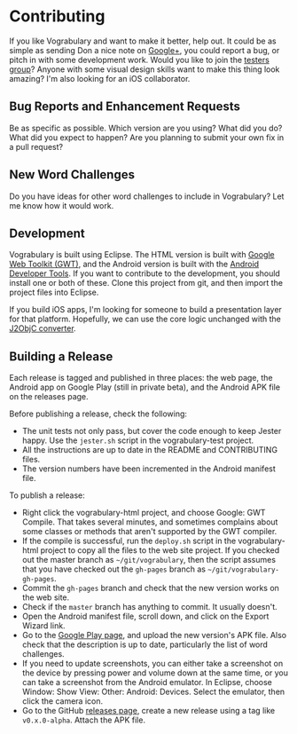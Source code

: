Contributing
============
If you like Vograbulary and want to make it better, help out. It could be as
simple as sending Don a nice note on [Google+][g+], you could report a bug,
or pitch in with some development work. Would you like to join the
[testers group][testers]? Anyone with some visual design skills want to make
this thing look amazing? I'm also looking for an iOS collaborator.

Bug Reports and Enhancement Requests
------------------------------------
Be as specific as possible. Which version are you using? What did you do? What
did you expect to happen? Are you planning to submit your own fix in a pull
request?

New Word Challenges
-------------------
Do you have ideas for other word challenges to include in Vograbulary? Let me
know how it would work.

Development
-----------
Vograbulary is built using Eclipse. The HTML version is built with
[Google Web Toolkit (GWT)][gwt], and the Android version is built with the
[Android Developer Tools][adt]. If you want to contribute to the development,
you should install one or both of these. Clone this project from git, and then
import the project files into Eclipse.

If you build iOS apps, I'm looking for someone to build a presentation layer for
that platform. Hopefully, we can use the core logic unchanged with the
[J2ObjC converter][j2objc].

Building a Release
------------------
Each release is tagged and published in three places: the web page, the Android
app on Google Play (still in private beta), and the Android APK file on the
releases page.

Before publishing a release, check the following:

* The unit tests not only pass, but cover the code enough to keep Jester happy.
    Use the `jester.sh` script in the vograbulary-test project.
* All the instructions are up to date in the README and CONTRIBUTING files.
* The version numbers have been incremented in the Android manifest file.

To publish a release:

* Right click the vograbulary-html project, and choose Google: GWT Compile. That
    takes several minutes, and sometimes complains about some classes or methods
    that aren't supported by the GWT compiler.
* If the compile is successful, run the `deploy.sh` script in the
    vograbulary-html project to copy all the files to the web site project. If
    you checked out the master branch as `~/git/vograbulary`, then the script
    assumes that you have checked out the `gh-pages` branch as
    `~/git/vograbulary-gh-pages`.
* Commit the `gh-pages` branch and check that the new version works on the web
    site.
* Check if the `master` branch has anything to commit. It usually doesn't.
* Open the Android manifest file, scroll down, and click on the Export Wizard
    link.
* Go to the [Google Play page][google], and upload the new version's APK file.
    Also check that the description is up to date, particularly the list of word
    challenges.
* If you need to update screenshots, you can either take a screenshot on the
    device by pressing power and volume down at the same time, or you can take
    a screenshot from the Android emulator. In Eclipse, choose Window: Show
    View: Other: Android: Devices. Select the emulator, then click the camera
    icon.
* Go to the GitHub [releases page][releases], create a new release using a tag
    like `v0.x.0-alpha`. Attach the APK file.

[g+]: http://google.com/+donkirkby
[testers]: https://plus.google.com/communities/103264778621024783530
[gwt]: http://www.gwtproject.org/
[adt]: https://developer.android.com/tools/help/adt.html
[j2objc]: http://j2objc.org/
[releases]: https://github.com/donkirkby/vograbulary/releases
[google]: https://play.google.com/apps/publish
